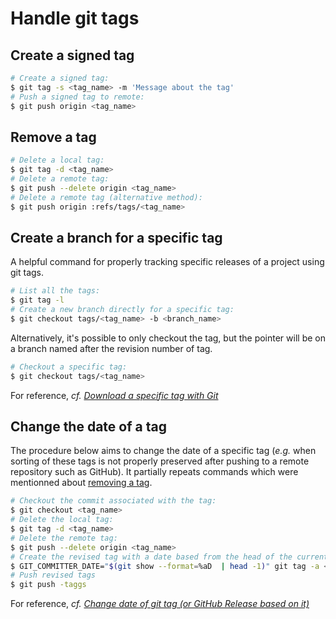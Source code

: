 # Handle git tags

## Create a signed tag

```bash
# Create a signed tag:
$ git tag -s <tag_name> -m 'Message about the tag'
# Push a signed tag to remote:
$ git push origin <tag_name>
```

## Remove a tag

```bash
# Delete a local tag:
$ git tag -d <tag_name>
# Delete a remote tag:
$ git push --delete origin <tag_name>
# Delete a remote tag (alternative method):
$ git push origin :refs/tags/<tag_name>
```

## Create a branch for a specific tag

A helpful command for properly tracking specific releases of a project using git tags.

```bash
# List all the tags:
$ git tag -l
# Create a new branch directly for a specific tag:
$ git checkout tags/<tag_name> -b <branch_name>
```

Alternatively, it's possible to only checkout the tag, but the pointer will be on a branch named after the revision number of tag.

```bash
# Checkout a specific tag:
$ git checkout tags/<tag_name>
```

For reference, _cf._ [_Download a specific tag with Git_](https://stackoverflow.com/a/792027)

## Change the date of a tag

The procedure below aims to change the date of a specific tag (_e.g._ when sorting of these tags is not properly preserved after pushing to a remote repository such as GitHub). It partially repeats commands which were mentionned about [removing a tag](##remove-a-tag).

```bash
# Checkout the commit associated with the tag:
$ git checkout <tag_name>
# Delete the local tag:
$ git tag -d <tag_name>
# Delete the remote tag:
$ git push --delete origin <tag_name>
# Create the revised tag with a date based from the head of the current checkout:
$ GIT_COMMITTER_DATE="$(git show --format=%aD  | head -1)" git tag -a <tag_name> -m "Add retroactively a tag for version <tag_name>"
# Push revised tags
$ git push -taggs
```

For reference, _cf._ [_Change date of git tag (or GitHub Release based on it)_](https://stackoverflow.com/a/21741848)
